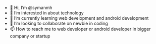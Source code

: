 - 👋 Hi, I’m @symanmh
- 👀 I’m interested in about technology
- 🌱 I’m currently learning web development and android development
- 💞️ I’m looking to collaborate on newbie in coding
- 📫 How to reach me to web developer or android developer in bigger company or startup

<!---
symanmh/symanmh is a ✨ special ✨ repository because its `README.md` (this file) appears on your GitHub profile.
You can click the Preview link to take a look at your changes.
--->
